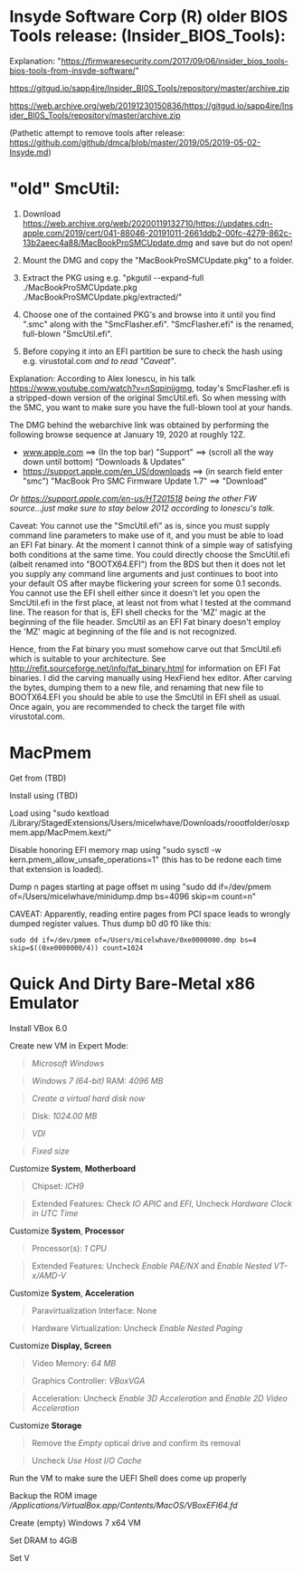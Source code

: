 # Insyde Software Corp (R) older BIOS Tools release: (Insider_BIOS_Tools):
Explanation: "https://firmwaresecurity.com/2017/09/06/insider_bios_tools-bios-tools-from-insyde-software/"

https://gitgud.io/sapp4ire/lnsider_Bl0S_TooIs/repository/master/archive.zip

https://web.archive.org/web/20191230150836/https://gitgud.io/sapp4ire/lnsider_Bl0S_TooIs/repository/master/archive.zip

(Pathetic attempt to remove tools after release: https://github.com/github/dmca/blob/master/2019/05/2019-05-02-Insyde.md)

# "old" SmcUtil:

1. Download https://web.archive.org/web/20200119132710/https://updates.cdn-apple.com/2019/cert/041-88046-20191011-2661ddb2-00fc-4279-862c-13b2aeec4a88/MacBookProSMCUpdate.dmg and save but do not open!

2. Mount the DMG and copy the "MacBookProSMCUpdate.pkg" to a folder.

3. Extract the PKG using e.g. "pkgutil --expand-full ./MacBookProSMCUpdate.pkg ./MacBookProSMCUpdate.pkg/extracted/"

4. Choose one of the contained PKG's and browse into it until you find "<some-thing>.smc" along with the "SmcFlasher.efi". "SmcFlasher.efi" is the renamed, full-blown "SmcUtil.efi".
  
5. Before copying it into an EFI partition be sure to check the hash using e.g. virustotal.com _and to read "Caveat"_.

Explanation: According to Alex Ionescu, in his talk https://www.youtube.com/watch?v=nSqpinjjgmg, today's SmcFlasher.efi is a stripped-down version of the original SmcUtil.efi. So when messing with the SMC, you want to make sure you have the full-blown tool at your hands.

The DMG behind the webarchive link was obtained by performing the following browse sequence at January 19, 2020 at roughly 12Z.

- www.apple.com ==> (In the top bar) "Support" ==> (scroll all the way down until bottom) "Downloads & Updates"
- https://support.apple.com/en_US/downloads ==> (in search field enter "smc") "MacBook Pro SMC Firmware Update 1.7" ==> "Download"

_Or https://support.apple.com/en-us/HT201518 being the other FW source...just make sure to stay below 2012 according to Ionescu's talk._

Caveat: You cannot use the "SmcUtil.efi" as is, since you must supply command line parameters to make use of it, and you must be able to load an EFI Fat binary. At the moment I cannot think of a simple way of satisfying both conditions at the same time. You could directly choose the SmcUtil.efi (albeit renamed into "BOOTX64.EFI") from the BDS but then it does not let you supply any command line arguments and just continues to boot into your default OS after maybe flickering your screen for some 0.1 seconds. You cannot use the EFI shell either since it doesn't let you open the SmcUtil.efi in the first place, at least not from what I tested at the command line. The reason for that is, EFI shell checks for the 'MZ' magic at the beginning of the file header. SmcUtil as an EFI Fat binary doesn't employ the 'MZ' magic at beginning of the file and is not recognized.

Hence, from the Fat binary you must somehow carve out that SmcUtil.efi which is suitable to your architecture. See http://refit.sourceforge.net/info/fat_binary.html for information on EFI Fat binaries. I did the carving manually using HexFiend hex editor. After carving the bytes, dumping them to a new file, and renaming that new file to BOOTX64.EFI you should be able to use the SmcUtil in EFI shell as usual. Once again, you are recommended to check the target file with virustotal.com.

# MacPmem
Get from (TBD)

Install using (TBD)

Load using "sudo kextload /Library/StagedExtensions/Users/micelwhave/Downloads/roootfolder/osxpmem.app/MacPmem.kext/"

Disable honoring EFI memory map using "sudo sysctl -w kern.pmem_allow_unsafe_operations=1" (this has to be redone each time that extension is loaded).

Dump n pages starting at page offset m using "sudo dd if=/dev/pmem of=/Users/micelwhave/minidump.dmp bs=4096 skip=m count=n"

CAVEAT: Apparently, reading entire pages from PCI space leads to wrongly dumped register values. Thus dump b0 d0 f0 like this:
```
sudo dd if=/dev/pmem of=/Users/micelwhave/0xe0000000.dmp bs=4 skip=$((0xe0000000/4)) count=1024
```

# Quick And Dirty Bare-Metal x86 Emulator
Install VBox 6.0

Create new VM in Expert Mode:

> *Microsoft Windows*

> *Windows 7 (64-bit)*
> RAM: *4096 MB*

> *Create a virtual hard disk now*

> Disk: *1024.00 MB*

> *VDI*

> *Fixed size*

Customize **System**, **Motherboard**

> Chipset: *ICH9*

> Extended Features: Check *IO APIC* and *EFI*, Uncheck *Hardware Clock in UTC Time*

Customize **System**, **Processor**

> Processor(s): *1 CPU*

> Extended Features: Uncheck *Enable PAE/NX* and *Enable Nested VT-x/AMD-V*

Customize **System**, **Acceleration**

> Paravirtualization Interface: None

> Hardware Virtualization: Uncheck *Enable Nested Paging*

Customize **Display, Screen**

> Video Memory: *64 MB*

> Graphics Controller: *VBoxVGA*

> Acceleration: Uncheck *Enable 3D Acceleration* and *Enable 2D Video Acceleration*

Customize **Storage**

> Remove the *Empty* optical drive and confirm its removal

> Uncheck *Use Host I/O Cache*

Run the VM to make sure the UEFI Shell does come up properly

Backup the ROM image */Applications/VirtualBox.app/Contents/MacOS/VBoxEFI64.fd*

Create (empty) Windows 7 x64 VM

Set DRAM to 4GiB

Set V
